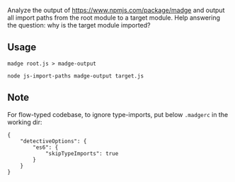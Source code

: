 Analyze the output of https://www.npmjs.com/package/madge and output all import paths from the root module to a target module. Help answering the question: why is the target module imported? 

## Usage

```
madge root.js > madge-output

node js-import-paths madge-output target.js
```

## Note

For flow-typed codebase, to ignore type-imports, put below `.madgerc` in the working dir:

```
{
	"detectiveOptions": {
		"es6": {
			"skipTypeImports": true
		}
	}
}

```
